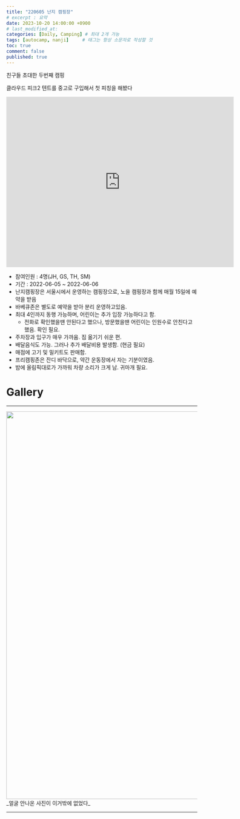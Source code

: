 ```yaml
---
title: "220605 난지 캠핑장"
# excerpt : 요약
date: 2023-10-20 14:00:00 +0900
# last_modified_at: 
categories: [Daily, Camping] # 최대 2개 가능
tags: [autocamp, nanji]     # 태그는 항상 소문자로 작성할 것
toc: true
comment: false
published: true
---
```


친구들 초대한 두번째 캠핑

클라우드 피크2 텐트를 중고로 구입해서 첫 피칭을 해봤다

<iframe src="https://www.google.com/maps/embed?pb=!1m14!1m8!1m3!1d3162.3602434973386!2d126.869989!3d37.570134!3m2!1i1024!2i768!4f13.1!3m3!1m2!1s0x357c995976308423%3A0x305512720e9d2383!2z64Kc7KeA7Lqg7ZWR7J6l!5e0!3m2!1sko!2sus!4v1697781017196!5m2!1sko!2sus" width="600" height="450" style="border:0;" allowfullscreen="" loading="lazy" referrerpolicy="no-referrer-when-downgrade"></iframe>


- 참여인원 : 4명(JH, GS, TH, SM)
- 기간 : 2022-06-05 ~ 2022-06-06
- 난지캠핑장은 서울시에서 운영하는 캠핑장으로, 노을 캠핑장과 함께 매월 15일에 예약을 받음
- 바베큐존은 별도로 예약을 받아 분리 운영하고있음.
- 최대 4인까지 동행 가능하며, 어린이는 추가 입장 가능하다고 함.
    - 전화로 확인했을땐 안된다고 했으나, 방문했을땐 어린이는 인원수로 안친다고 했음. 확인 필요.
- 주차장과 입구가 매우 가까움. 짐 옮기기 쉬운 편.
- 배달음식도 가능. 그러나 추가 배달비용 발생함. (현금 필요)
- 매점에 고기 및 밀키트도 판매함.
- 프리캠핑존은 잔디 바닥으로, 약간 운동장에서 자는 기분이였음.
- 밤에 올림픽대로가 가까워 차량 소리가 크게 남. 귀마개 필요.

# Gallery
---

<img src="https://onedrive.live.com/embed?resid=91EF77F7B9E9A70C%21342439&authkey=%21AHVosrniXBTifRg&width=1024" width="1024" height="auto" />
_얼굴 안나온 사진이 이거밖에 없었다_

---

